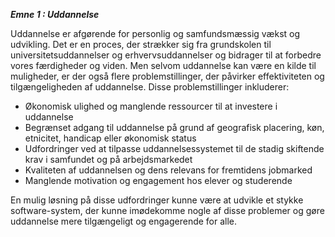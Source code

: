 **_Emne 1 : Uddannelse_**

Uddannelse er afgørende for personlig og samfundsmæssig vækst og udvikling. Det er en proces, der strækker sig fra grundskolen til universitetsuddannelser og erhvervsuddannelser og bidrager til at forbedre vores færdigheder og viden.
Men selvom uddannelse kan være en kilde til muligheder, er der også flere problemstillinger, der påvirker effektiviteten og tilgængeligheden af uddannelse. Disse problemstillinger inkluderer:

- Økonomisk ulighed og manglende ressourcer til at investere i uddannelse
- Begrænset adgang til uddannelse på grund af geografisk placering, køn, etnicitet, handicap eller økonomisk status
- Udfordringer ved at tilpasse uddannelsessystemet til de stadig skiftende krav i samfundet og på arbejdsmarkedet
- Kvaliteten af uddannelsen og dens relevans for fremtidens jobmarked
- Manglende motivation og engagement hos elever og studerende

En mulig løsning på disse udfordringer kunne være at udvikle et stykke software-system, der kunne imødekomme nogle af disse problemer og gøre uddannelse mere tilgængeligt og engagerende for alle. 

<!--Systemet kunne have funktioner såsom:
- Tilbyde uddannelsesressourcer, der er tilgængelige for alle, uanset geografisk placering eller økonomisk status
- Tilpasse uddannelsen til individuelle behov og læringsstile
- Gøre undervisning mere engagerende og interaktiv gennem brug af spil, quizzer og belønningssystemer
- Skabe et socialt netværk for elever og studerende for at fremme samarbejde og støtte
- Give elever og studerende adgang til karrierevejledning og jobmuligheder-->